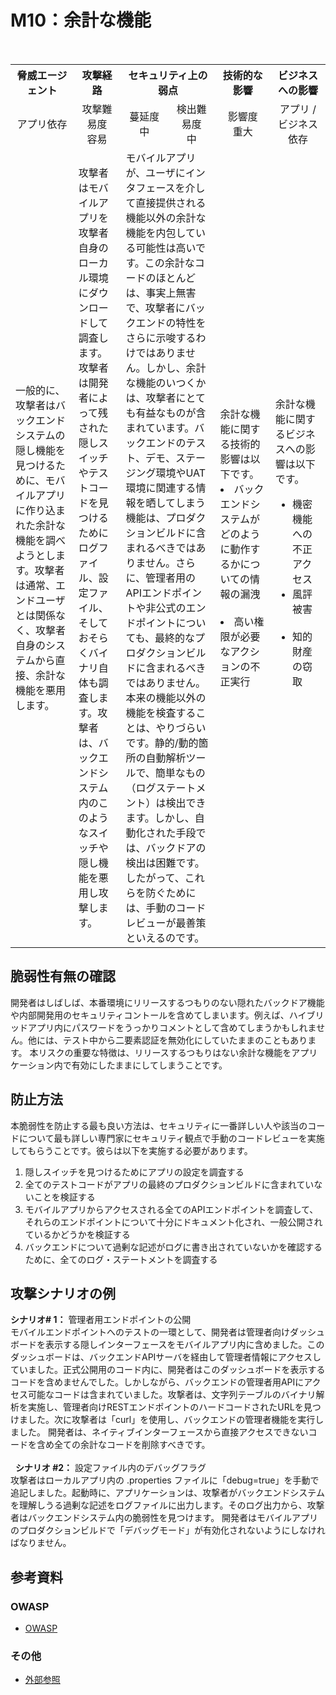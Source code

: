 # M10：余計な機能

<table>
 <tr>
  <th>脅威エージェント</th>
  <th>攻撃経路</th>
  <th colspan="2">セキュリティ上の弱点</th>
  <th>技術的な影響</th>
  <th>ビジネスへの影響</th>
 </tr>
 <tr>
  <td align="center" width="20%">アプリ依存 </td>
  <td align="center" width="15%">攻撃難易度<br>容易</td>
  <td align="center" width="15%">蔓延度<br>中</td>
  <td align="center" width="15%">検出難易度<br>中</td>
  <td align="center" width="17.5%">影響度<br>重大</td>
  <td align="center" width="17.5%">アプリ / ビジネス依存</td>
 </tr>
 <tr>
  <td>一般的に、攻撃者はバックエンドシステムの隠し機能を見つけるために、モバイルアプリに作り込まれた余計な機能を調べようとします。攻撃者は通常、エンドユーザとは関係なく、攻撃者自身のシステムから直接、余計な機能を悪用します。</td>
  <td> 攻撃者はモバイルアプリを攻撃者自身のローカル環境にダウンロードして調査します。攻撃者は開発者によって残された隠しスイッチやテストコードを見つけるためにログファイル、設定ファイル、そしておそらくバイナリ自体も調査します。攻撃者は、バックエンドシステム内のこのようなスイッチや隠し機能を悪用し攻撃します。</td>
  <td colspan="2">モバイルアプリが、ユーザにインタフェースを介して直接提供される機能以外の余計な機能を内包している可能性は高いです。この余計なコードのほとんどは、事実上無害で、攻撃者にバックエンドの特性をさらに示唆するわけではありません。しかし、余計な機能のいつくかは、攻撃者にとても有益なものが含まれています。バックエンドのテスト、デモ、ステージング環境やUAT環境に関連する情報を晒してしまう機能は、プロダクションビルドに含まれるべきではありません。さらに、管理者用のAPIエンドポイントや非公式のエンドポイントについても、最終的なプロダクションビルドに含まれるべきではありません。本来の機能以外の機能を検査することは、やりづらいです。静的/動的箇所の自動解析ツールで、簡単なもの（ログステートメント）は検出できます。しかし、自動化された手段では、バックドアの検出は困難です。したがって、これらを防ぐためには、手動のコードレビューが最善策といえるのです。
</td><td>余計な機能に関する技術的影響は以下です。
  <lu>
   <li> バックエンドシステムがどのように動作するかについての情報の漏洩</li>
   <li> 高い権限が必要なアクションの不正実行</li>
  </lu>
  </td>
  <td>余計な機能に関するビジネスへの影響は以下です。
   <ul>
    <li> 機密機能への不正アクセス</li>
    <li> 風評被害</li>
    <li> 知的財産の窃取</li>
   </ul>
  </td>
 </tr>
</table>



## 脆弱性有無の確認
開発者はしばしば、本番環境にリリースするつもりのない隠れたバックドア機能や内部開発用のセキュリティコントールを含めてしまいます。例えば、ハイブリッドアプリ内にパスワードをうっかりコメントとして含めてしまうかもしれません。他には、テスト中から二要素認証を無効化にしていたままのこともあります。
本リスクの重要な特徴は、リリースするつもりはない余計な機能をアプリケーション内で有効にしたままにしてしまうことです。


## 防止方法
本脆弱性を防止する最も良い方法は、セキュリティに一番詳しい人や該当のコードについて最も詳しい専門家にセキュリティ観点で手動のコードレビューを実施してもらうことです。彼らは以下を実施する必要があります。
 1. 隠しスイッチを見つけるためにアプリの設定を調査する
 2. 全てのテストコードがアプリの最終のプロダクションビルドに含まれていないことを検証する
 3. モバイルアプリからアクセスされる全てのAPIエンドポイントを調査して、それらのエンドポイントについて十分にドキュメント化され、一般公開されているかどうかを検証する
 4. バックエンドについて過剰な記述がログに書き出されていないかを確認するために、全てのログ・ステートメントを調査する


## 攻撃シナリオの例
**シナリオ# 1：** 管理者用エンドポイントの公開<br>
モバイルエンドポイントへのテストの一環として、開発者は管理者向けダッシュボードを表示する隠しインターフェースをモバイルアプリ内に含めました。このダッシュボードは、バックエンドAPIサーバを経由して管理者情報にアクセスしていました。正式公開用のコード内に、開発者はこのダッシュボードを表示するコードを含めませんでした。しかしながら、バックエンドの管理者用APIにアクセス可能なコードは含まれていました。攻撃者は、文字列テーブルのバイナリ解析を実施し、管理者向けRESTエンドポイントのハードコードされたURLを見つけました。次に攻撃者は「curl」を使用し、バックエンドの管理者機能を実行しました。
開発者は、ネイティブインターフェースから直接アクセスできないコードを含め全ての余計なコードを削除すべきです。<br><br>
 
**シナリオ #2：** 設定ファイル内のデバッグフラグ<br>
攻撃者はローカルアプリ内の .properties ファイルに「debug=true」を手動で追記しました。起動時に、アプリケーションは、攻撃者がバックエンドシステムを理解しうる過剰な記述をログファイルに出力します。そのログ出力から、攻撃者はバックエンドシステム内の脆弱性を見つけます。
開発者はモバイルアプリのプロダクションビルドで「デバッグモード」が有効化されないようにしなければなりません。

## 参考資料
### OWASP
 - [OWASP](https://www.owasp.org/)
 
### その他
 - [外部参照](http://cwe.mitre.org/)
